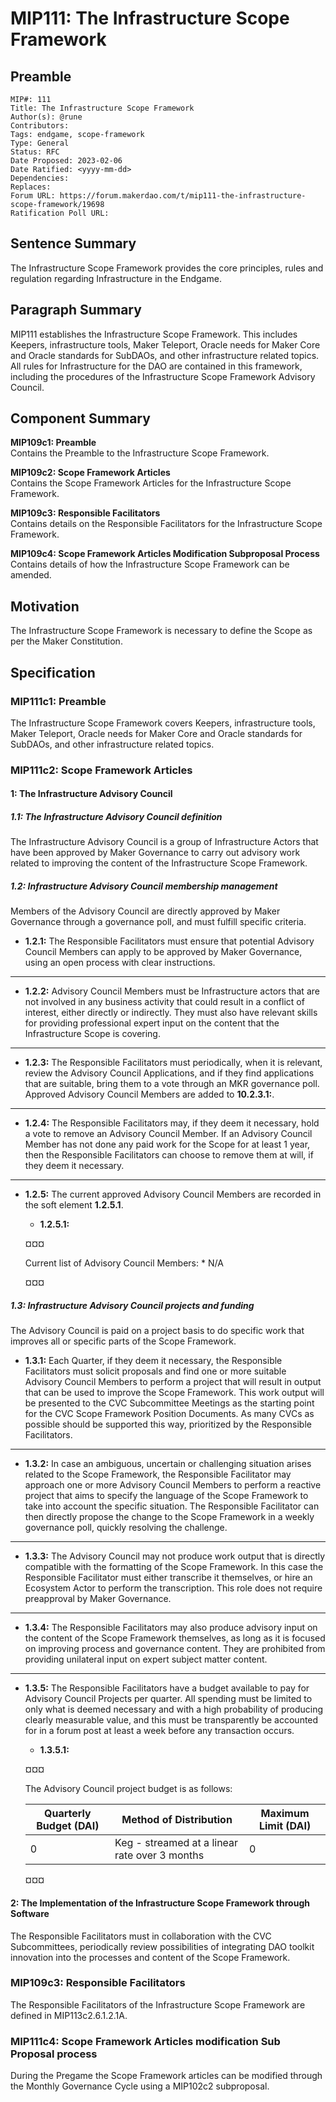 # MIP111: The Infrastructure Scope Framework

## Preamble
```
MIP#: 111
Title: The Infrastructure Scope Framework
Author(s): @rune
Contributors:
Tags: endgame, scope-framework
Type: General
Status: RFC
Date Proposed: 2023-02-06
Date Ratified: <yyyy-mm-dd>
Dependencies:
Replaces:
Forum URL: https://forum.makerdao.com/t/mip111-the-infrastructure-scope-framework/19698
Ratification Poll URL:
```

## Sentence Summary

The Infrastructure Scope Framework provides the core principles, rules and regulation regarding Infrastructure in the Endgame.

## Paragraph Summary

MIP111 establishes the Infrastructure Scope Framework. This includes Keepers, infrastructure tools, Maker Teleport, Oracle needs for Maker Core and Oracle standards for SubDAOs, and other infrastructure related topics. All rules for Infrastructure for the DAO are contained in this framework, including the procedures of the Infrastructure Scope Framework Advisory Council.

## Component Summary

**MIP109c1: Preamble**  
Contains the Preamble to the Infrastructure Scope Framework.

**MIP109c2: Scope Framework Articles**  
Contains the Scope Framework Articles for the Infrastructure Scope Framework.

**MIP109c3: Responsible Facilitators**  
Contains details on the Responsible Facilitators for the Infrastructure Scope Framework.

**MIP109c4: Scope Framework Articles Modification Subproposal Process**  
Contains details of how the Infrastructure Scope Framework can be amended.

## Motivation

The Infrastructure Scope Framework is necessary to define the Scope as per the Maker Constitution.

## Specification

### MIP111c1: Preamble

The Infrastructure Scope Framework covers Keepers, infrastructure tools, Maker Teleport, Oracle needs for Maker Core and Oracle standards for SubDAOs, and other infrastructure related topics.

### MIP111c2: Scope Framework Articles

#### 1: The Infrastructure Advisory Council

##### 1.1: The Infrastructure Advisory Council definition
The Infrastructure Advisory Council is a group of Infrastructure Actors that have been approved by Maker Governance to carry out advisory work related to improving the content of the Infrastructure Scope Framework.

##### 1.2: Infrastructure Advisory Council membership management
Members of the Advisory Council are directly approved by Maker Governance through a governance poll, and must fulfill specific criteria.
* **1.2.1:** The Responsible Facilitators must ensure that potential Advisory Council Members can apply to be approved by Maker Governance, using an open process with clear instructions.
---
* **1.2.2:** Advisory Council Members must be Infrastructure actors that are not involved in any business activity that could result in a conflict of interest, either directly or indirectly. They must also have relevant skills for providing professional expert input on the content that the Infrastructure Scope is covering.
---
* **1.2.3:** The Responsible Facilitators must periodically, when it is relevant, review the Advisory Council Applications, and if they find applications that are suitable, bring them to a vote through an MKR governance poll. Approved Advisory Council Members are added to **10.2.3.1:**.
---
* **1.2.4:** The Responsible Facilitators may, if they deem it necessary, hold a vote to remove an Advisory Council Member. If an Advisory Council Member has not done any paid work for the Scope for at least 1 year, then the Responsible Facilitators can choose to remove them at will, if they deem it necessary.
---
* **1.2.5:** The current approved Advisory Council Members are recorded in the soft element **1.2.5.1**.
	* **1.2.5.1:**
	
    ¤¤¤

    Current list of Advisory Council Members:
      * N/A

    ¤¤¤

##### 1.3: Infrastructure Advisory Council projects and funding
The Advisory Council is paid on a project basis to do specific work that improves all or specific parts of the Scope Framework.
* **1.3.1:** Each Quarter, if they deem it necessary, the Responsible Facilitators must solicit proposals and find one or more suitable Advisory Council Members to perform a project that will result in output that can be used to improve the Scope Framework. This work output will be presented to the CVC Subcommittee Meetings as the starting point for the CVC Scope Framework Position Documents. As many CVCs as possible should be supported this way, prioritized by the Responsible Facilitators.
---
* **1.3.2:** In case an ambiguous, uncertain or challenging situation arises related to the Scope Framework, the Responsible Facilitator may approach one or more Advisory Council Members to perform a reactive project that aims to specify the language of the Scope Framework to take into account the specific situation. The Responsible Facilitator can then directly propose the change to the Scope Framework in a weekly governance poll, quickly resolving the challenge.
---
* **1.3.3:** The Advisory Council may not produce work output that is directly compatible with the formatting of the Scope Framework. In this case the Responsible Facilitator must either transcribe it themselves, or hire an Ecosystem Actor to perform the transcription. This role does not require preapproval by Maker Governance.
---
* **1.3.4:** The Responsible Facilitators may also produce advisory input on the content of the Scope Framework themselves, as long as it is focused on improving process and governance content. They are prohibited from providing unilateral input on expert subject matter content.
---
* **1.3.5:** The Responsible Facilitators have a budget available to pay for Advisory Council Projects per quarter. All spending must be limited to only what is deemed necessary and with a high probability of producing clearly measurable value, and this must be transparently be accounted for in a forum post at least a week before any transaction occurs.
	* **1.3.5.1:**
	
    ¤¤¤

    The Advisory Council project budget is as follows:

    | Quarterly Budget (DAI) | Method of Distribution | Maximum Limit (DAI) |
    |---|---|---|
    | 0 | Keg - streamed at a linear rate over 3 months | 0 |

    ¤¤¤

#### 2: The Implementation of the Infrastructure Scope Framework through Software
The Responsible Facilitators must in collaboration with the CVC Subcommittees, periodically review possibilities of integrating DAO toolkit innovation into the processes and content of the Scope Framework.

### MIP109c3: Responsible Facilitators

The Responsible Facilitators of the Infrastructure Scope Framework are defined in MIP113c2.6.1.2.1A.

### MIP111c4: Scope Framework Articles modification Sub Proposal process

During the Pregame the Scope Framework articles can be modified through the Monthly Governance Cycle using a MIP102c2 subproposal.
